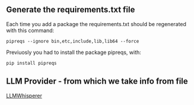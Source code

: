 ## Generate the requirements.txt file
Each time you add a package the requirements.txt should be regenerated with this command:

    pipreqs --ignore bin,etc,include,lib,lib64 --force

Previuosly you had to install the package pipreqs, with:

    pip install pipreqs


## LLM Provider - from which we take info from file
[LLMWhisperer](https://pg.llmwhisperer.unstract.com/)